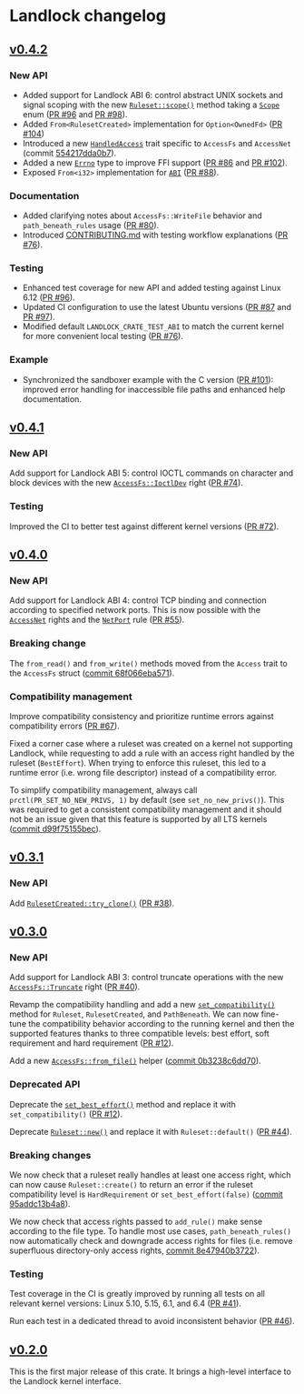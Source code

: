 # Landlock changelog

## [v0.4.2](https://github.com/landlock-lsm/rust-landlock/releases/tag/v0.4.2)

### New API

- Added support for Landlock ABI 6: control abstract UNIX sockets and signal scoping with the new [`Ruleset::scope()`](https://landlock.io/rust-landlock/landlock/struct.Ruleset.html#method.scope) method taking a [`Scope`](https://landlock.io/rust-landlock/landlock/enum.Scope.html) enum ([PR #96](https://github.com/landlock-lsm/rust-landlock/pull/96) and [PR #98](https://github.com/landlock-lsm/rust-landlock/pull/98)).
- Added `From<RulesetCreated>` implementation for `Option<OwnedFd>` ([PR #104](https://github.com/landlock-lsm/rust-landlock/pull/104))
- Introduced a new [`HandledAccess`](https://landlock.io/rust-landlock/landlock/trait.HandledAccess.html) trait specific to `AccessFs` and `AccessNet` (commit [554217dda0b7](https://github.com/landlock-lsm/rust-landlock/commit/554217dda0b775756e38db71f471dd414b199234)).
- Added a new [`Errno`](https://landlock.io/rust-landlock/landlock/struct.Errno.html) type to improve FFI support ([PR #86](https://github.com/landlock-lsm/rust-landlock/pull/86) and [PR #102](https://github.com/landlock-lsm/rust-landlock/pull/102)).
- Exposed `From<i32>` implementation for [`ABI`](https://landlock.io/rust-landlock/landlock/enum.ABI.html) ([PR #88](https://github.com/landlock-lsm/rust-landlock/pull/88)).

### Documentation

- Added clarifying notes about `AccessFs::WriteFile` behavior and `path_beneath_rules` usage ([PR #80](https://github.com/landlock-lsm/rust-landlock/pull/80)).
- Introduced [CONTRIBUTING.md](CONTRIBUTING.md) with testing workflow explanations ([PR #76](https://github.com/landlock-lsm/rust-landlock/pull/76)).

### Testing

- Enhanced test coverage for new API and added testing against Linux 6.12 ([PR #96](https://github.com/landlock-lsm/rust-landlock/pull/96)).
- Updated CI configuration to use the latest Ubuntu versions ([PR #87](https://github.com/landlock-lsm/rust-landlock/pull/87) and [PR #97](https://github.com/landlock-lsm/rust-landlock/pull/97)).
- Modified default `LANDLOCK_CRATE_TEST_ABI` to match the current kernel for more convenient local testing ([PR #76](https://github.com/landlock-lsm/rust-landlock/pull/76)).

### Example

- Synchronized the sandboxer example with the C version ([PR #101](https://github.com/landlock-lsm/rust-landlock/pull/101)): improved error handling for inaccessible file paths and enhanced help documentation.

## [v0.4.1](https://github.com/landlock-lsm/rust-landlock/releases/tag/v0.4.1)

### New API

Add support for Landlock ABI 5: control IOCTL commands on character and block devices with the new [`AccessFs::IoctlDev`](https://landlock.io/rust-landlock/landlock/enum.AccessFs.html#variant.IoctlDev) right ([PR #74](https://github.com/landlock-lsm/rust-landlock/pull/74)).

### Testing

Improved the CI to better test against different kernel versions ([PR #72](https://github.com/landlock-lsm/rust-landlock/pull/72)).


## [v0.4.0](https://github.com/landlock-lsm/rust-landlock/releases/tag/v0.4.0)

### New API

Add support for Landlock ABI 4: control TCP binding and connection according to specified network ports.
This is now possible with the [`AccessNet`](https://landlock.io/rust-landlock/landlock/enum.AccessNet.html) rights and
the [`NetPort`](https://landlock.io/rust-landlock/landlock/struct.NetPort.html) rule
([PR #55](https://github.com/landlock-lsm/rust-landlock/pull/55)).

### Breaking change

The `from_read()` and `from_write()` methods moved from the `Access` trait to the `AccessFs` struct
([commit 68f066eba571](https://github.com/landlock-lsm/rust-landlock/commit/68f066eba571c1f9212f5a07016aac9ffb0d1c27)).

### Compatibility management

Improve compatibility consistency and prioritize runtime errors against compatibility errors
([PR #67](https://github.com/landlock-lsm/rust-landlock/pull/67)).

Fixed a corner case where a ruleset was created on a kernel not supporting Landlock, while requesting to add a rule with an access right handled by the ruleset (`BestEffort`).
When trying to enforce this ruleset, this led to a runtime error (i.e. wrong file descriptor) instead of a compatibility error.

To simplify compatibility management, always call `prctl(PR_SET_NO_NEW_PRIVS, 1)` by default (see `set_no_new_privs()`).
This was required to get a consistent compatibility management and it should not be an issue given that this feature is supported by all LTS kernels
([commit d99f75155bec](https://github.com/landlock-lsm/rust-landlock/commit/d99f75155bec2040cf4ce1532007cd3b8a23e2fb)).


## [v0.3.1](https://github.com/landlock-lsm/rust-landlock/releases/tag/v0.3.1)

### New API

Add [`RulesetCreated::try_clone()`](https://landlock.io/rust-landlock/landlock/struct.RulesetCreated.html#method.try_clone) ([PR #38](https://github.com/landlock-lsm/rust-landlock/pull/38)).


## [v0.3.0](https://github.com/landlock-lsm/rust-landlock/releases/tag/v0.3.0)

### New API

Add support for Landlock ABI 3: control truncate operations with the new
[`AccessFs::Truncate`](https://landlock.io/rust-landlock/landlock/enum.AccessFs.html#variant.Truncate)
right ([PR #40](https://github.com/landlock-lsm/rust-landlock/pull/40)).

Revamp the compatibility handling and add a new
[`set_compatibility()`](https://landlock.io/rust-landlock/landlock/trait.Compatible.html#method.set_compatibility)
method for `Ruleset`, `RulesetCreated`, and `PathBeneath`.
We can now fine-tune the compatibility behavior according to the running kernel
and then the supported features thanks to three compatible levels:
best effort, soft requirement and hard requirement
([PR #12](https://github.com/landlock-lsm/rust-landlock/pull/12)).

Add a new [`AccessFs::from_file()`](https://landlock.io/rust-landlock/landlock/enum.AccessFs.html#method.from_file)
helper ([commit 0b3238c6dd70](https://github.com/landlock-lsm/rust-landlock/commit/0b3238c6dd70)).

### Deprecated API

Deprecate the [`set_best_effort()`](https://landlock.io/rust-landlock/landlock/trait.Compatible.html#method.set_best_effort)
method and replace it with `set_compatibility()`
([PR #12](https://github.com/landlock-lsm/rust-landlock/pull/12)).

Deprecate [`Ruleset::new()`](https://landlock.io/rust-landlock/landlock/struct.Ruleset.html#method.new)
and replace it with `Ruleset::default()`
([PR #44](https://github.com/landlock-lsm/rust-landlock/pull/44)).

### Breaking changes

We now check that a ruleset really handles at least one access right,
which can now cause `Ruleset::create()` to return an error if the ruleset compatibility level is
`HardRequirement` or `set_best_effort(false)`
([commit 95addc13b4a8](https://github.com/landlock-lsm/rust-landlock/commit/95addc13b4a8)).

We now check that access rights passed to `add_rule()` make sense according to the file type.
To handle most use cases,
`path_beneath_rules()` now automatically check and downgrade access rights for files
(i.e. remove superfluous directory-only access rights,
 [commit 8e47940b3722](https://github.com/landlock-lsm/rust-landlock/commit/8e47940b3722)).

### Testing

Test coverage in the CI is greatly improved by running all tests on all relevant kernel versions:
Linux 5.10, 5.15, 6.1, and 6.4
([PR #41](https://github.com/landlock-lsm/rust-landlock/pull/41)).

Run each test in a dedicated thread to avoid inconsistent behavior
([PR #46](https://github.com/landlock-lsm/rust-landlock/pull/46)).


## [v0.2.0](https://github.com/landlock-lsm/rust-landlock/releases/tag/v0.2.0)

This is the first major release of this crate.
It brings a high-level interface to the Landlock kernel interface.
